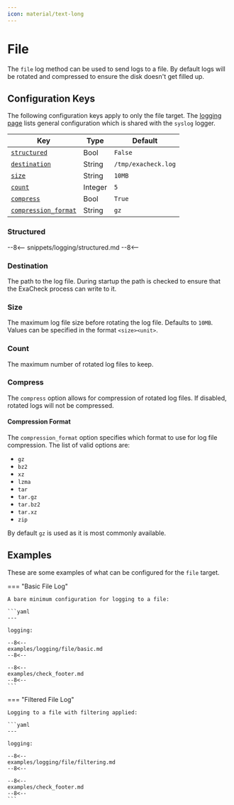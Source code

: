 ```yaml
---
icon: material/text-long
---
```


# File

The `file` log method can be used to send logs to a file. By default logs will be rotated and compressed to ensure the disk doesn't get filled up.

## Configuration Keys

The following configuration keys apply to only the file target. The [logging page][ExaCheck Configuration - Logging] lists general configuration which is shared with the `syslog` logger.

| Key                                         | Type    | Default             |
| ------------------------------------------- | ------- | ------------------- |
| [`structured`](#structured)                 | Bool    | `False`             |
| [`destination`](#destination)               | String  | `/tmp/exacheck.log` |
| [`size`](#size)                             | String  | `10MB`              |
| [`count`](#count)                           | Integer | `5`                 |
| [`compress`](#compress)                     | Bool    | `True`              |
| [`compression_format`](#compression-format) | String  | `gz`                |

### Structured

--8<--
snippets/logging/structured.md
--8<--

### Destination

The path to the log file. During startup the path is checked to ensure that the ExaCheck process can write to it.

### Size

The maximum log file size before rotating the log file. Defaults to `10MB`. Values can be specified in the format `<size><unit>`.

### Count

The maximum number of rotated log files to keep.

### Compress

The `compress` option allows for compression of rotated log files. If disabled, rotated logs will not be compressed.

#### Compression Format

The `compression_format` option specifies which format to use for log file compression. The list of valid options are:

- `gz`
- `bz2`
- `xz`
- `lzma`
- `tar`
- `tar.gz`
- `tar.bz2`
- `tar.xz`
- `zip`

By default `gz` is used as it is most commonly available.

## Examples

These are some examples of what can be configured for the `file` target.

=== "Basic File Log"

    A bare minimum configuration for logging to a file:

    ```yaml
    ---

    logging:

    --8<--
    examples/logging/file/basic.md
    --8<--

    --8<--
    examples/check_footer.md
    --8<--
    ```

=== "Filtered File Log"

    Logging to a file with filtering applied:

    ```yaml
    ---

    logging:

    --8<--
    examples/logging/file/filtering.md
    --8<--

    --8<--
    examples/check_footer.md
    --8<--
    ```

[ExaCheck Configuration - Logging]: index.md
